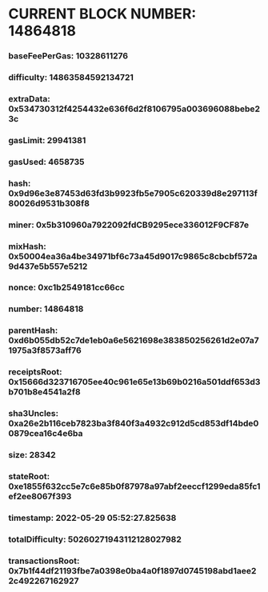 # CURRENT BLOCK NUMBER: 14864818

### baseFeePerGas: 10328611276
### difficulty: 14863584592134721
### extraData: 0x534730312f4254432e636f6d2f8106795a003696088bebe23c
### gasLimit: 29941381
### gasUsed: 4658735
### hash: 0x9d96e3e87453d63fd3b9923fb5e7905c620339d8e297113f80026d9531b308f8
### miner: 0x5b310960a7922092fdCB9295ece336012F9CF87e
### mixHash: 0x50004ea36a4be34971bf6c73a45d9017c9865c8cbcbf572a9d437e5b557e5212
### nonce: 0xc1b2549181cc66cc
### number: 14864818
### parentHash: 0xd6b055db52c7de1eb0a6e5621698e383850256261d2e07a71975a3f8573aff76
### receiptsRoot: 0x15666d323716705ee40c961e65e13b69b0216a501ddf653d3b701b8e4541a2f8
### sha3Uncles: 0xa26e2b116ceb7823ba3f840f3a4932c912d5cd853df14bde00879cea16c4e6ba
### size: 28342
### stateRoot: 0xe1855f632cc5e7c6e85b0f87978a97abf2eeccf1299eda85fc1ef2ee8067f393
### timestamp: 2022-05-29 05:52:27.825638
### totalDifficulty: 50260271943112128027982
### transactionsRoot: 0x7b1f44df21193fbe7a0398e0ba4a0f1897d0745198abd1aee22c492267162927
